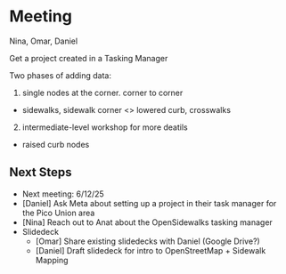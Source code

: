 # Meeting

Nina, Omar, Daniel

Get a project created in a Tasking Manager

Two phases of adding data:
1. single nodes at the corner.  corner to corner
  - sidewalks, sidewalk corner <> lowered curb, crosswalks
2. intermediate-level workshop for more deatils
  - raised curb nodes

## Next Steps

- Next meeting: 6/12/25
- [Daniel] Ask Meta about setting up a project in their task manager for the Pico Union area 
- [Nina] Reach out to Anat about the OpenSidewalks tasking manager
- Slidedeck
  - [Omar] Share existing slidedecks with Daniel (Google Drive?)
  - [Daniel] Draft slidedeck for intro to OpenStreetMap + Sidewalk Mapping
